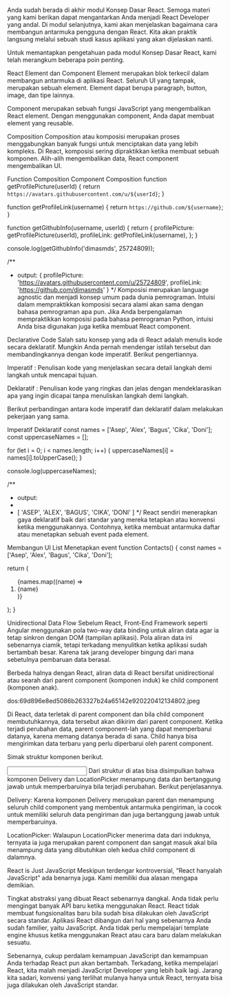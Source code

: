 Anda sudah berada di akhir modul Konsep Dasar React. Semoga materi yang kami berikan dapat mengantarkan Anda menjadi React Developer yang andal. Di modul selanjutnya, kami akan menjelaskan bagaimana cara membangun antarmuka pengguna dengan React. Kita akan praktik langsung melalui sebuah studi kasus aplikasi yang akan dijelaskan nanti.

Untuk memantapkan pengetahuan pada modul Konsep Dasar React, kami telah merangkum beberapa poin penting.



React Element dan Component
Element merupakan blok terkecil dalam membangun antarmuka di aplikasi React. Seluruh UI yang tampak, merupakan sebuah element. Element dapat berupa paragraph, button, image, dan tipe lainnya. 

Component merupakan sebuah fungsi JavaScript yang mengembalikan React element. Dengan menggunakan component, Anda dapat membuat element yang reusable.



Composition
Composition atau komposisi merupakan proses menggabungkan banyak fungsi untuk menciptakan data yang lebih kompleks. Di React, komposisi sering dipraktikkan ketika membuat sebuah komponen. Alih-alih mengembalikan data, React component mengembalikan UI.

Function Composition
Component Composition
function getProfilePicture(userId) {
 return `https://avatars.githubusercontent.com/u/${userId}`;
}
 
function getProfileLink(username) {
 return `https://github.com/${username}`;
}
 
 
function getGithubInfo(username, userId) {
 return {
   profilePicture: getProfilePicture(userId),
   profileLink: getProfileLink(username),
 };
}
 
console.log(getGithubInfo('dimasmds', 25724809));
 
/**
* output:
 {
   profilePicture: 'https://avatars.githubusercontent.com/u/25724809',
   profileLink: 'https://github.com/dimasmds'
 }
*/
Komposisi merupakan language agnostic dan menjadi konsep umum pada dunia pemrograman. Intuisi dalam mempraktikkan komposisi secara alami akan sama dengan bahasa pemrograman apa pun. Jika Anda berpengalaman mempraktikkan komposisi pada bahasa pemrograman Python, intuisi Anda bisa digunakan juga ketika membuat React component.



Declarative Code
Salah satu konsep yang ada di React adalah menulis kode secara deklaratif. Mungkin Anda pernah mendengar istilah tersebut dan membandingkannya dengan kode imperatif. Berikut pengertiannya.

Imperatif : Penulisan kode yang menjelaskan secara detail langkah demi langkah untuk mencapai tujuan.

Deklaratif : Penulisan kode yang ringkas dan jelas dengan mendeklarasikan apa yang ingin dicapai tanpa menuliskan langkah demi langkah.

Berikut perbandingan antara kode imperatif dan deklaratif dalam melakukan pekerjaan yang sama.

Imperatif
Deklaratif
const names = ['Asep', 'Alex', 'Bagus', 'Cika', 'Doni'];
const uppercaseNames = [];
 
for (let i = 0; i < names.length; i++) {
 uppercaseNames[i] = names[i].toUpperCase();
}
 
console.log(uppercaseNames);
 
/**
* output:
*
* [ 'ASEP', 'ALEX', 'BAGUS', 'CIKA', 'DONI' ]
*/
React sendiri menerapkan gaya deklaratif baik dari standar yang mereka tetapkan atau konvensi ketika menggunakannya. Contohnya, ketika membuat antarmuka daftar atau menetapkan sebuah event pada element.

Membangun UI List
Menetapkan event
function Contacts() {
 const names = ['Asep', 'Alex', 'Bagus', 'Cika', 'Doni'];
 
 return (
   <ol className='contacts'>
     {names.map((name) => <li>{name}</li>)}
   </ol>
 );
}


Unidirectional Data Flow
Sebelum React, Front-End Framework seperti Angular menggunakan pola two-way data binding untuk aliran data agar ia tetap sinkron dengan DOM (tampilan aplikasi). Pola aliran data ini sebenarnya ciamik, tetapi terkadang menyulitkan ketika aplikasi sudah bertambah besar. Karena tak jarang developer bingung dari mana sebetulnya pembaruan data berasal.

Berbeda halnya dengan React, aliran data di React bersifat unidirectional atau searah dari parent component (komponen induk) ke child component (komponen anak).

dos:69d896e8ed5086b263327b24a65142e920220412134802.jpeg

Di React, data terletak di parent component dan bila child component membutuhkannya, data tersebut akan dikirim dari parent component. Ketika terjadi perubahan data, parent component-lah yang dapat memperbarui datanya, karena memang datanya berada di sana. Child hanya bisa mengirimkan data terbaru yang perlu diperbarui oleh parent component.

Simak struktur komponen berikut.

<Delivery>
 
  <LocationPicker>
   <OriginPicker />
   <DestinyPicker />
 </LocationPicker>
 
  <input type="number"/>
</Delivery>
Dari struktur di atas bisa disimpulkan bahwa komponen Delivery dan LocationPicker menampung data dan bertanggung jawab untuk memperbaruinya bila terjadi perubahan. Berikut penjelasannya.

Delivery: Karena komponen Delivery merupakan parent dan menampung seluruh child component yang membentuk antarmuka pengiriman, ia cocok untuk memiliki seluruh data pengiriman dan juga bertanggung jawab untuk memperbaruinya.

LocationPicker:  Walaupun LocationPicker menerima data dari induknya, ternyata ia juga merupakan parent component dan sangat masuk akal bila menampung data yang dibutuhkan oleh kedua child component di dalamnya.



React is Just JavaScript
Meskipun terdengar kontroversial, “React hanyalah JavaScript” ada benarnya juga. Kami memiliki dua alasan mengapa demikian.

Tingkat abstraksi yang dibuat React sebenarnya dangkal. Anda tidak perlu mengingat banyak API baru ketika menggunakan React.
React tidak membuat fungsionalitas baru bila sudah bisa dilakukan oleh JavaScript secara standar.
Aplikasi React dibangun dari hal yang sebenarnya Anda sudah familier, yaitu JavaScript. Anda tidak perlu mempelajari template engine khusus ketika menggunakan React atau cara baru dalam melakukan sesuatu.

Sebenarnya, cukup perdalam kemampuan JavaScript dan kemampuan Anda terhadap React pun akan bertambah. Terkadang, ketika mempelajari React, kita malah menjadi JavaScript Developer yang lebih baik lagi. Jarang kita sadari, konvensi yang terlihat mulanya hanya untuk React, ternyata bisa juga dilakukan oleh JavaScript standar. 
